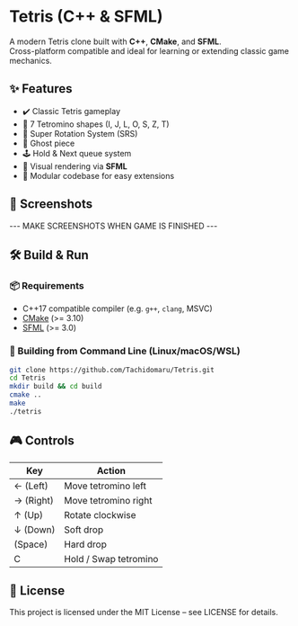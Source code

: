 # Tetris (C++ & SFML)

A modern Tetris clone built with **C++**, **CMake**, and **SFML**.  
Cross-platform compatible and ideal for learning or extending classic game mechanics.

## ✨ Features

- ✔️ Classic Tetris gameplay
- 🧩 7 Tetromino shapes (I, J, L, O, S, Z, T)
- 🔄 Super Rotation System (SRS)
- 👻 Ghost piece
- 🕹️ Hold & Next queue system
- 🎨 Visual rendering via **SFML**
- 🧱 Modular codebase for easy extensions

## 📸 Screenshots

--- MAKE SCREENSHOTS WHEN GAME IS FINISHED ---

## 🛠️ Build & Run

### 📦 Requirements
- C++17 compatible compiler (e.g. `g++`, `clang`, MSVC)
- [CMake](https://cmake.org/) (>= 3.10)
- [SFML](https://www.sfml-dev.org/) (>= 3.0)

### 🔧 Building from Command Line (Linux/macOS/WSL)

```bash
git clone https://github.com/Tachidomaru/Tetris.git
cd Tetris
mkdir build && cd build
cmake ..
make
./tetris
```

## 🎮 Controls

| Key           | Action                    |
|---------------|---------------------------|
|   ← (Left)    | Move tetromino left       |
| → (Right)     | Move tetromino right      |
| ↑ (Up)        | Rotate clockwise          |
| ↓ (Down)      | Soft drop                 |
|   (Space)     | Hard drop                 |
| C             | Hold / Swap tetromino     |

## 📄 License

This project is licensed under the MIT License – see LICENSE for details.